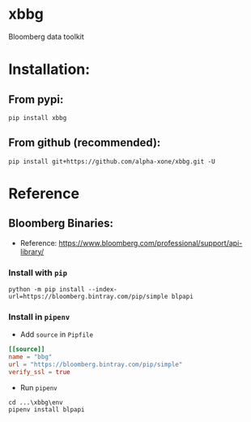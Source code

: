 # xbbg

Bloomberg data toolkit

# Installation:

## From pypi:

```
pip install xbbg
```

## From github (recommended):

```
pip install git+https://github.com/alpha-xone/xbbg.git -U
```

# Reference

## Bloomberg Binaries:

- Reference: https://www.bloomberg.com/professional/support/api-library/

### Install with `pip`

```
python -m pip install --index-url=https://bloomberg.bintray.com/pip/simple blpapi
```

### Install in `pipenv`

- Add `source` in `Pipfile`

```toml
[[source]]
name = "bbg"
url = "https://bloomberg.bintray.com/pip/simple"
verify_ssl = true
```

- Run `pipenv`

```
cd ...\xbbg\env
pipenv install blpapi
```
